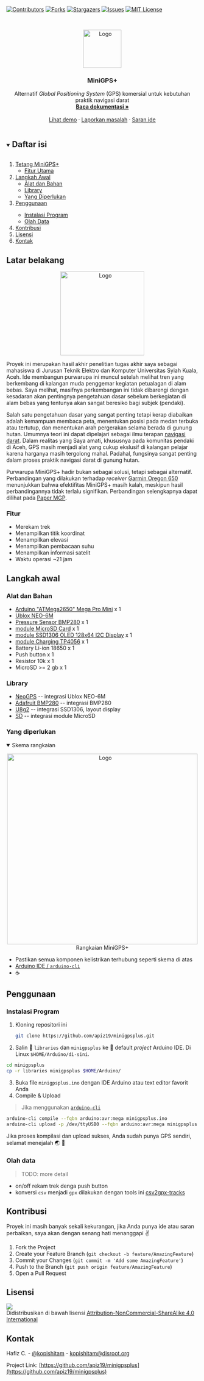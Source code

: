 <!-- PROJECT SHIELDS -->
[![Contributors][contributors-shield]][contributors-url]
[![Forks][forks-shield]][forks-url]
[![Stargazers][stars-shield]][stars-url]
[![Issues][issues-shield]][issues-url]
[![MIT License][license-shield]][license-url]

<!-- PROJECT LOGO -->
<br />
<p align="center">
  <a href="https://github.com/apiz19/minigpsplus">
    <img src="images/logo.svg" alt="Logo" width="100" height="100">
  </a>

  <h3 align="center">MiniGPS+</h3>

  <p align="center">
    Alternatif <em>Global Positioning System</em> (GPS) komersial untuk kebutuhan praktik navigasi darat
    <br />
    <a href="https://github.com/apiz19/minigpsplus"><strong>Baca dokumentasi »</strong></a>
    <br />
    <br />
    <a href="https://github.com/apiz19/minigpsplus">Lihat demo</a>
    ·
    <a href="https://github.com/apiz19/minigpsplus/issues">Laporkan masalah</a>
    ·
    <a href="https://github.com/apiz19/minigpsplus/issues">Saran ide</a>
  </p>
</p>

<!-- TABLE OF CONTENTS -->
<details open="open">
  <summary><h2 style="display: inline-block">Daftar isi</h2></summary>
  <ol>
    <li>
      <a href="#latar-belakang">Tetang MiniGPS+</a>
      <ul>
        <li><a href="#fitur">Fitur Utama</a></li>
      </ul>
    </li>
    <li>
      <a href="#langkah-awal">Langkah Awal</a>
      <ul>
        <li><a href="#alat-dan-bahan">Alat dan Bahan</a></li>
        <li><a href="#library">Library</a></li>
        <li><a href="#yang-diperlukan">Yang Diperlukan</a></li>
      </ul>
    </li>
     <li><a href="#penggunaan">Penggunaan</a></li>
     <ul>
        <li><a href="#instalasi-program">Instalasi Program</a></li>
        <li><a href="#olah-data">Olah Data</a></li>
     </ul>
    <li><a href="#kontribusi">Kontribusi</a></li>
    <li><a href="#lisensi">Lisensi</a></li>
    <li><a href="#kontak">Kontak</a></li>
  </ol>
</details>

<!-- ABOUT THE PROJECT -->
## Latar belakang

<p align="center">
  <a href="https://github.com/apiz19/minigpsplus">
    <img src="images/mgp_full.JPG" alt="Logo" width="220">
  </a>

Proyek ini merupakan hasil akhir penelitian tugas akhir saya sebagai mahasiswa
di Jurusan Teknik Elektro dan Komputer Universitas Syiah Kuala, Aceh. Ide
membangun purwarupa ini muncul setelah melihat tren yang berkembang di kalangan
muda penggemar kegiatan petualagan di alam bebas. Saya melihat, masifnya
perkembangan ini tidak dibarengi dengan kesadaran akan pentingnya pengetahuan
dasar sebelum berkegiatan di alam bebas yang tentunya akan sangat beresiko bagi
subjek (pendaki).

Salah satu pengetahuan dasar yang sangat penting tetapi kerap diabaikan adalah
kemampuan membaca peta, menentukan posisi pada medan terbuka atau tertutup, dan
menentukan arah pergerakan selama berada di gunung hutan. Umumnya teori ini
dapat dipelajari sebagai ilmu terapan [navigasi
darat](https://id.wikipedia.org/wiki/Navigasi_darat). Dalam realitas yang Saya
amati, khususnya pada komunitas pendaki di Aceh, GPS masih menjadi alat yang
cukup ekslusif di kalangan pelajar karena harganya masih tergolong mahal.
Padahal, fungsinya sangat penting dalam proses praktik navigasi darat di gunung
hutan.

Purwarupa MiniGPS+ hadir bukan sebagai solusi, tetapi sebagai alternatif.
Perbandingan yang dilakukan terhadap _receiver_ [Garmin Oregon
650](https://buy.garmin.com/en-US/US/p/113520) menunjukkan bahwa efektifitas
MiniGPS+ masih kalah, meskipun hasil perbandingannya tidak terlalu signifikan.
Perbandingan selengkapnya dapat dilihat pada [Paper MGP](link_paper).

### Fitur

* Merekam trek
* Menampilkan titik koordinat
* Menampilkan elevasi
* Menampilkan pembacaan suhu
* Menampilkan informasi satelit
* Waktu operasi ~21 jam

<!-- GETTING STARTED -->
## Langkah awal

### Alat dan Bahan

* [Arduino "ATMega2650" Mega Pro Mini](https://robotdyn.com/mega-2560-pro-embed-ch340g-atmega2560-16au.html) x 1
* [Ublox NEO-6M](https://www.u-blox.com/en/product/neo-6-series)
* [Pressure Sensor BMP280](https://www.bosch-sensortec.com/products/environmental-sensors/pressure-sensors/bmp280/) x 1
* [module MicroSD Card](https://create.arduino.cc/projecthub/electropeak/sd-card-module-with-arduino-how-to-read-write-data-37f390) x 1
* [module SSD1306 OLED 128x64 I2C Display](https://www.instructables.com/Arduino-and-the-SSD1306-OLED-I2C-128x64-Display/) x 1
* [module Charging TP4056](https://www.best-microcontroller-projects.com/tp4056.html) x 1
* Battery Li-ion 18650 x 1
* Push button x 1
* Resistor 10k x 1
* MicroSD >= 2 gb x 1

### Library

* [NeoGPS](https://github.com/SlashDevin/NeoGPS) -- integrasi Ublox NEO-6M
* [Adafruit BMP280](https://github.com/adafruit/Adafruit_BMP280_Library) -- integrasi BMP280
* [U8g2](https://github.com/olikraus/u8g2) -- integrasi SSD1306, layout display
* [SD](https://www.arduino.cc/en/Reference/SD) -- integrasi module MicroSD

### Yang diperlukan

<details open="open">
  <summary>Skema rangkaian</summary>
  <p align="center">
    <img src="images/skema_mgp.png" alt="Logo" width="500">
    </br>
    Rangkaian MiniGPS+
  </a>
</details>

- Pastikan semua komponen kelistrikan terhubung seperti skema di atas
- [Arduino IDE / `arduino-cli`](https://www.arduino.cc/en/Main/Software_)
- :coffee:

<!-- USAGE EXAMPLES -->
## Penggunaan

### Instalasi Program

1. Kloning repositori ini

   ```sh
   git clone https://github.com/apiz19/minigpsplus.git
   ```

2. Salin :file_folder: `libraries` dan `minigpsplus` ke :open_file_folder: default _project_ Arduino IDE. Di Linux `$HOME/Arduino/di-sini`.

```sh
cd minigpsplus
cp -r libraries minigpsplus $HOME/Arduino/
```

3. Buka file `minigpsplus.ino` dengan IDE Arduino atau text editor favorit Anda
4. Compile & Upload

> Jika menggunakan [`arduino-cli`](https://arduino.github.io/arduino-cli/latest/)

```sh
arduino-cli compile --fqbn arduino:avr:mega minigpsplus.ino
arduino-cli upload -p /dev/ttyUSB0 --fqbn arduino:avr:mega minigpsplus.ino
```

Jika proses kompilasi dan upload sukses, Anda sudah punya GPS sendiri, selamat menejalah :earth_asia: :ear_of_rice:

### Olah data

> TODO: more detail

- on/off rekam trek denga push button
- konversi `csv` menjadi `gpx` dilakukan dengan tools ini [csv2gpx-tracks](https://git.io/csv2gpx-tracks)

<!-- CONTRIBUTING -->
## Kontribusi

Proyek ini masih banyak sekali kekurangan, jika Anda punya ide atau
saran perbaikan, saya akan dengan senang hati menanggapi :v:

1. Fork the Project
2. Create your Feature Branch (`git checkout -b feature/AmazingFeature`)
3. Commit your Changes (`git commit -m 'Add some AmazingFeature'`)
4. Push to the Branch (`git push origin feature/AmazingFeature`)
5. Open a Pull Request



<!-- LICENSE -->
## Lisensi

<p align="left">
    <img src="https://upload.wikimedia.org/wikipedia/commons/1/12/Cc-by-nc-sa_icon.svg">
    </br>
Didistribusikan di bawah lisensi <a href="http://creativecommons.org/licenses/by-nc-sa/4.0/">Attribution-NonCommercial-ShareAlike 4.0 International</a>
  </a>

<!-- CONTACT -->
## Kontak

Hafiz C. - [@kopishitam](https://twitter.com/kopishitam) - kopishitam@disroot.org

Project Link: [https://github.com/apiz19/minigpsplus](https://github.com/apiz19/minigpsplus)

<!-- MARKDOWN LINKS & IMAGES -->
<!-- https://www.markdownguide.org/basic-syntax/#reference-style-links -->
[contributors-shield]: https://img.shields.io/github/contributors/apiz19/minigpsplus.svg?style=for-the-badge
[contributors-url]: https://github.com/apiz19/minigpsplus/graphs/contributors
[forks-shield]: https://img.shields.io/github/forks/apiz19/minigpsplus.svg?style=for-the-badge
[forks-url]: https://github.com/apiz19/minigpsplus/network/members
[stars-shield]: https://img.shields.io/github/stars/apiz19/minigpsplus.svg?style=for-the-badge
[stars-url]: https://github.com/apiz19/minigpsplus/stargazers
[issues-shield]: https://img.shields.io/github/issues/apiz19/minigpsplus.svg?style=for-the-badge
[issues-url]: https://github.com/apiz19/minigpsplus/issues
[license-shield]: https://img.shields.io/badge/License-CC%20BY--NC--SA%204.0-lightgrey.svg?style=for-the-badge
[license-url]: http://creativecommons.org/licenses/by-nc-sa/4.0/
[linkedin-shield]: https://img.shields.io/badge/-LinkedIn-black.svg?style=for-the-badge&logo=linkedin&colorB=555
[linkedin-url]: https://www.linkedin.com/in/hafiz-chairy-558b96175/
